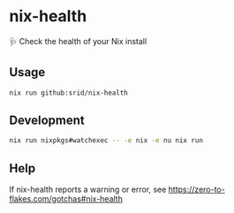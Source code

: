 # nix-health

🩺 Check the health of your Nix install

## Usage

```sh
nix run github:srid/nix-health
```

## Development

```sh
nix run nixpkgs#watchexec -- -e nix -e nu nix run
```

## Help

If nix-health reports a warning or error, see https://zero-to-flakes.com/gotchas#nix-health
